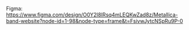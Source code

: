 Figma: https://www.figma.com/design/O0Y2I8IRsq4mLEQKwZad8z/Metallica-band-website?node-id=1-98&node-type=frame&t=FsivwJytcNSpRu9P-0
